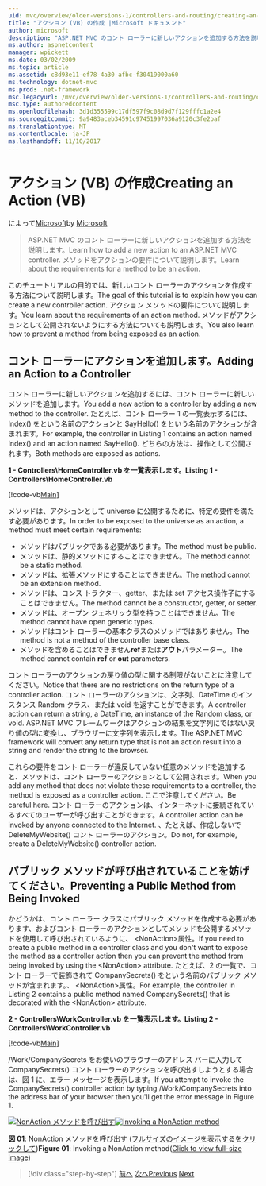 ```yaml
---
uid: mvc/overview/older-versions-1/controllers-and-routing/creating-an-action-vb
title: "アクション (VB) の作成 |Microsoft ドキュメント"
author: microsoft
description: "ASP.NET MVC のコント ローラーに新しいアクションを追加する方法を説明します。 メソッドをアクションの要件について説明します。"
ms.author: aspnetcontent
manager: wpickett
ms.date: 03/02/2009
ms.topic: article
ms.assetid: c8d93e11-ef78-4a30-afbc-f30419000a60
ms.technology: dotnet-mvc
ms.prod: .net-framework
msc.legacyurl: /mvc/overview/older-versions-1/controllers-and-routing/creating-an-action-vb
msc.type: authoredcontent
ms.openlocfilehash: 3d1d355599c17df597f9c08d9d7f129fffc1a2e4
ms.sourcegitcommit: 9a9483aceb34591c97451997036a9120c3fe2baf
ms.translationtype: MT
ms.contentlocale: ja-JP
ms.lasthandoff: 11/10/2017
---
```

<a name="creating-an-action-vb"></a><span data-ttu-id="8b497-104">アクション (VB) の作成</span><span class="sxs-lookup"><span data-stu-id="8b497-104">Creating an Action (VB)</span></span>
====================
<span data-ttu-id="8b497-105">によって[Microsoft](https://github.com/microsoft)</span><span class="sxs-lookup"><span data-stu-id="8b497-105">by [Microsoft](https://github.com/microsoft)</span></span>

> <span data-ttu-id="8b497-106">ASP.NET MVC のコント ローラーに新しいアクションを追加する方法を説明します。</span><span class="sxs-lookup"><span data-stu-id="8b497-106">Learn how to add a new action to an ASP.NET MVC controller.</span></span> <span data-ttu-id="8b497-107">メソッドをアクションの要件について説明します。</span><span class="sxs-lookup"><span data-stu-id="8b497-107">Learn about the requirements for a method to be an action.</span></span>


<span data-ttu-id="8b497-108">このチュートリアルの目的では、新しいコント ローラーのアクションを作成する方法について説明します。</span><span class="sxs-lookup"><span data-stu-id="8b497-108">The goal of this tutorial is to explain how you can create a new controller action.</span></span> <span data-ttu-id="8b497-109">アクション メソッドの要件について説明します。</span><span class="sxs-lookup"><span data-stu-id="8b497-109">You learn about the requirements of an action method.</span></span> <span data-ttu-id="8b497-110">メソッドがアクションとして公開されないようにする方法についても説明します。</span><span class="sxs-lookup"><span data-stu-id="8b497-110">You also learn how to prevent a method from being exposed as an action.</span></span>

## <a name="adding-an-action-to-a-controller"></a><span data-ttu-id="8b497-111">コント ローラーにアクションを追加します。</span><span class="sxs-lookup"><span data-stu-id="8b497-111">Adding an Action to a Controller</span></span>

<span data-ttu-id="8b497-112">コント ローラーに新しいアクションを追加するには、コント ローラーに新しいメソッドを追加します。</span><span class="sxs-lookup"><span data-stu-id="8b497-112">You add a new action to a controller by adding a new method to the controller.</span></span> <span data-ttu-id="8b497-113">たとえば、コント ローラー 1 の一覧表示するには、Index() をという名前のアクションと SayHello() をという名前のアクションが含まれます。</span><span class="sxs-lookup"><span data-stu-id="8b497-113">For example, the controller in Listing 1 contains an action named Index() and an action named SayHello().</span></span> <span data-ttu-id="8b497-114">どちらの方法は、操作として公開されます。</span><span class="sxs-lookup"><span data-stu-id="8b497-114">Both methods are exposed as actions.</span></span>

<span data-ttu-id="8b497-115">**1 - Controllers\HomeController.vb を一覧表示します。**</span><span class="sxs-lookup"><span data-stu-id="8b497-115">**Listing 1 - Controllers\HomeController.vb**</span></span>

[!code-vb[Main](creating-an-action-vb/samples/sample1.vb)]

<span data-ttu-id="8b497-116">メソッドは、アクションとして universe に公開するために、特定の要件を満たす必要があります。</span><span class="sxs-lookup"><span data-stu-id="8b497-116">In order to be exposed to the universe as an action, a method must meet certain requirements:</span></span>

- <span data-ttu-id="8b497-117">メソッドはパブリックである必要があります。</span><span class="sxs-lookup"><span data-stu-id="8b497-117">The method must be public.</span></span>
- <span data-ttu-id="8b497-118">メソッドは、静的メソッドにすることはできません。</span><span class="sxs-lookup"><span data-stu-id="8b497-118">The method cannot be a static method.</span></span>
- <span data-ttu-id="8b497-119">メソッドは、拡張メソッドにすることはできません。</span><span class="sxs-lookup"><span data-stu-id="8b497-119">The method cannot be an extension method.</span></span>
- <span data-ttu-id="8b497-120">メソッドは、コンス トラクター、getter、または set アクセス操作子にすることはできません。</span><span class="sxs-lookup"><span data-stu-id="8b497-120">The method cannot be a constructor, getter, or setter.</span></span>
- <span data-ttu-id="8b497-121">メソッドは、オープン ジェネリック型を持つことはできません。</span><span class="sxs-lookup"><span data-stu-id="8b497-121">The method cannot have open generic types.</span></span>
- <span data-ttu-id="8b497-122">メソッドはコント ローラーの基本クラスのメソッドではありません。</span><span class="sxs-lookup"><span data-stu-id="8b497-122">The method is not a method of the controller base class.</span></span>
- <span data-ttu-id="8b497-123">メソッドを含めることはできません**ref**または**アウト**パラメーター。</span><span class="sxs-lookup"><span data-stu-id="8b497-123">The method cannot contain **ref** or **out** parameters.</span></span>

<span data-ttu-id="8b497-124">コント ローラーのアクションの戻り値の型に関する制限がないことに注意してください。</span><span class="sxs-lookup"><span data-stu-id="8b497-124">Notice that there are no restrictions on the return type of a controller action.</span></span> <span data-ttu-id="8b497-125">コント ローラーのアクションは、文字列、DateTime のインスタンス Random クラス、または void を返すことができます。</span><span class="sxs-lookup"><span data-stu-id="8b497-125">A controller action can return a string, a DateTime, an instance of the Random class, or void.</span></span> <span data-ttu-id="8b497-126">ASP.NET MVC フレームワークはアクションの結果を文字列にではない戻り値の型に変換し、ブラウザーに文字列を表示します。</span><span class="sxs-lookup"><span data-stu-id="8b497-126">The ASP.NET MVC framework will convert any return type that is not an action result into a string and render the string to the browser.</span></span>

<span data-ttu-id="8b497-127">これらの要件をコント ローラーが違反していない任意のメソッドを追加すると、メソッドは、コント ローラーのアクションとして公開されます。</span><span class="sxs-lookup"><span data-stu-id="8b497-127">When you add any method that does not violate these requirements to a controller, the method is exposed as a controller action.</span></span> <span data-ttu-id="8b497-128">ここで注意してください。</span><span class="sxs-lookup"><span data-stu-id="8b497-128">Be careful here.</span></span> <span data-ttu-id="8b497-129">コント ローラーのアクションは、インターネットに接続されているすべてのユーザーが呼び出すことができます。</span><span class="sxs-lookup"><span data-stu-id="8b497-129">A controller action can be invoked by anyone connected to the Internet.</span></span> <span data-ttu-id="8b497-130">、たとえば、作成しないで DeleteMyWebsite() コント ローラーのアクション。</span><span class="sxs-lookup"><span data-stu-id="8b497-130">Do not, for example, create a DeleteMyWebsite() controller action.</span></span>

## <a name="preventing-a-public-method-from-being-invoked"></a><span data-ttu-id="8b497-131">パブリック メソッドが呼び出されていることを妨げてください。</span><span class="sxs-lookup"><span data-stu-id="8b497-131">Preventing a Public Method from Being Invoked</span></span>

<span data-ttu-id="8b497-132">かどうかは、コント ローラー クラスにパブリック メソッドを作成する必要があります、およびコント ローラーのアクションとしてメソッドを公開するメソッドを使用して呼び出されているように、 &lt;NonAction&gt;属性。</span><span class="sxs-lookup"><span data-stu-id="8b497-132">If you need to create a public method in a controller class and you don't want to expose the method as a controller action then you can prevent the method from being invoked by using the &lt;NonAction&gt; attribute.</span></span> <span data-ttu-id="8b497-133">たとえば、2 の一覧で、コント ローラーで装飾されて CompanySecrets() をという名前のパブリック メソッドが含まれます。、 &lt;NonAction&gt;属性。</span><span class="sxs-lookup"><span data-stu-id="8b497-133">For example, the controller in Listing 2 contains a public method named CompanySecrets() that is decorated with the &lt;NonAction&gt; attribute.</span></span>

<span data-ttu-id="8b497-134">**2 - Controllers\WorkController.vb を一覧表示します。**</span><span class="sxs-lookup"><span data-stu-id="8b497-134">**Listing 2 - Controllers\WorkController.vb**</span></span>

[!code-vb[Main](creating-an-action-vb/samples/sample2.vb)]

<span data-ttu-id="8b497-135">/Work/CompanySecrets をお使いのブラウザーのアドレス バーに入力して CompanySecrets() コント ローラーのアクションを呼び出すしようとする場合は、図 1 に、エラー メッセージを表示します。</span><span class="sxs-lookup"><span data-stu-id="8b497-135">If you attempt to invoke the CompanySecrets() controller action by typing /Work/CompanySecrets into the address bar of your browser then you'll get the error message in Figure 1.</span></span>


<span data-ttu-id="8b497-136">[![NonAction メソッドを呼び出す](creating-an-action-vb/_static/image1.jpg)](creating-an-action-vb/_static/image1.png)</span><span class="sxs-lookup"><span data-stu-id="8b497-136">[![Invoking a NonAction method](creating-an-action-vb/_static/image1.jpg)](creating-an-action-vb/_static/image1.png)</span></span>

<span data-ttu-id="8b497-137">**図 01**: NonAction メソッドを呼び出す ([フルサイズのイメージを表示するをクリックして](creating-an-action-vb/_static/image2.png))</span><span class="sxs-lookup"><span data-stu-id="8b497-137">**Figure 01**: Invoking a NonAction method([Click to view full-size image](creating-an-action-vb/_static/image2.png))</span></span>

>[!div class="step-by-step"]
<span data-ttu-id="8b497-138">[前へ](creating-a-controller-vb.md)
[次へ](aspnet-mvc-controllers-overview-cs.md)</span><span class="sxs-lookup"><span data-stu-id="8b497-138">[Previous](creating-a-controller-vb.md)
[Next](aspnet-mvc-controllers-overview-cs.md)</span></span>
